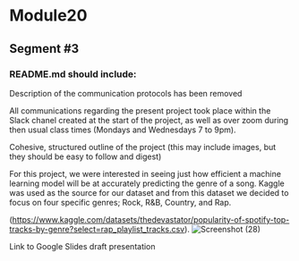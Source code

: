 # Module20
## Segment #3
### README.md should include:

Description of the communication protocols has been removed

All communications regarding the present project took place within the Slack chanel created at the start of the project, as well as over zoom during then usual class times (Mondays and Wednesdays 7 to 9pm).

Cohesive, structured outline of the project (this may include images, but they should be easy to follow and digest)

For this project, we were interested in seeing just how efficient a machine learning model will be at accurately predicting the genre of a song. Kaggle was used as the source for our dataset and from this dataset we decided to focus on four specific genres; Rock, R&B, Country, and Rap.

(https://www.kaggle.com/datasets/thedevastator/popularity-of-spotify-top-tracks-by-genre?select=rap_playlist_tracks.csv).
![Screenshot (28)](https://user-images.githubusercontent.com/108035567/201807039-d9770018-fb32-46a5-ba2b-58d78ca5e175.png)

Link to Google Slides draft presentation
